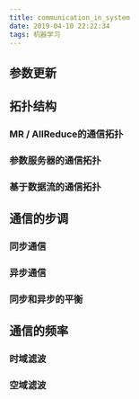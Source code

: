 ```yaml
---
title: communication_in_system
date: 2019-04-10 22:22:34
tags: 机器学习
---
```

## 参数更新
## 拓扑结构
### MR / AllReduce的通信拓扑
### 参数服务器的通信拓扑
### 基于数据流的通信拓扑

## 通信的步调
### 同步通信
### 异步通信
### 同步和异步的平衡

## 通信的频率
### 时域滤波
### 空域滤波

